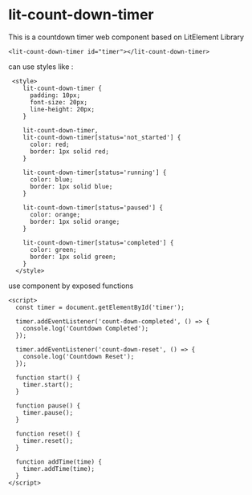 # lit-count-down-timer
This is a countdown timer web component based on LitElement Library

`<lit-count-down-timer id="timer"></lit-count-down-timer>`

can use styles like :
```
 <style>
    lit-count-down-timer {
      padding: 10px;
      font-size: 20px;
      line-height: 20px;
    }

    lit-count-down-timer,
    lit-count-down-timer[status='not_started'] {
      color: red;
      border: 1px solid red;
    }

    lit-count-down-timer[status='running'] {
      color: blue;
      border: 1px solid blue;
    }

    lit-count-down-timer[status='paused'] {
      color: orange;
      border: 1px solid orange;
    }

    lit-count-down-timer[status='completed'] {
      color: green;
      border: 1px solid green;
    }
  </style>
  ```
  use component by exposed functions
  ```
  <script>
    const timer = document.getElementById('timer');

    timer.addEventListener('count-down-completed', () => {
      console.log('Countdown Completed');
    });

    timer.addEventListener('count-down-reset', () => {
      console.log('Countdown Reset');
    });

    function start() {
      timer.start();
    }

    function pause() {
      timer.pause();
    }

    function reset() {
      timer.reset();
    }

    function addTime(time) {
      timer.addTime(time);
    }
  </script>
  ```